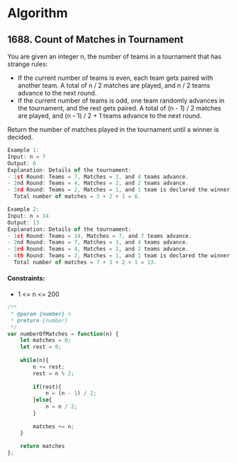 # Algorithm
## 1688. Count of Matches in Tournament

You are given an integer n, the number of teams in a tournament that has strange rules:

* If the current number of teams is even, each team gets paired with another team. A total of n / 2 matches are played, and n / 2 teams advance to the next round.
* If the current number of teams is odd, one team randomly advances in the tournament, and the rest gets paired. A total of (n - 1) / 2 matches are played, and (n - 1) / 2 + 1 teams advance to the next round.

Return the number of matches played in the tournament until a winner is decided.
```js
Example 1:
Input: n = 7
Output: 6
Explanation: Details of the tournament:
- 1st Round: Teams = 7, Matches = 3, and 4 teams advance.
- 2nd Round: Teams = 4, Matches = 2, and 2 teams advance.
- 3rd Round: Teams = 2, Matches = 1, and 1 team is declared the winner.
  Total number of matches = 3 + 2 + 1 = 6.

Example 2:
Input: n = 14
Output: 13
Explanation: Details of the tournament:
- 1st Round: Teams = 14, Matches = 7, and 7 teams advance.
- 2nd Round: Teams = 7, Matches = 3, and 4 teams advance.
- 3rd Round: Teams = 4, Matches = 2, and 2 teams advance.
- 4th Round: Teams = 2, Matches = 1, and 1 team is declared the winner.
  Total number of matches = 7 + 3 + 2 + 1 = 13.
```
#### Constraints:
* 1 <= n <= 200

```js
/**
 * @param {number} n
 * @return {number}
 */
var numberOfMatches = function(n) {
    let matches = 0;
    let rest = 0;
    
    while(n){
        n += rest;    
        rest = n % 2;
        
        if(rest){
            n = (n - 1) / 2;
        }else{
            n = n / 2;
        }
        
        matches += n;
    }
    
    return matches
};
```